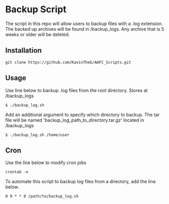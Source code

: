 # Backup Script
The script in this repo will allow users to backup files with a .log extension. The backed up archives will be found in /backup_logs. Any archive that is 5 weeks or older will be deleted.  

## Installation 
```
git clone https://github.com/KavinTheG/AAFC_Scripts.git
```

## Usage
Use line below to backup .log files from the root directory. Stores at /backup_logs
```
$ ./backup_log.sh
```
Add an additional argument to specify which directory to backup. The tar file will be named 'backup_log_path_to_directory.tar.gz' located in /backup_logs
```
$ ./backup_log.sh /home/user
```

## Cron
Use the line below to modify cron jobs
```
crontab -e
```

To automate this script to backup log files from a directory, add the line below.
```
0 9 * * 0 /path/to/backup_log.sh
```
